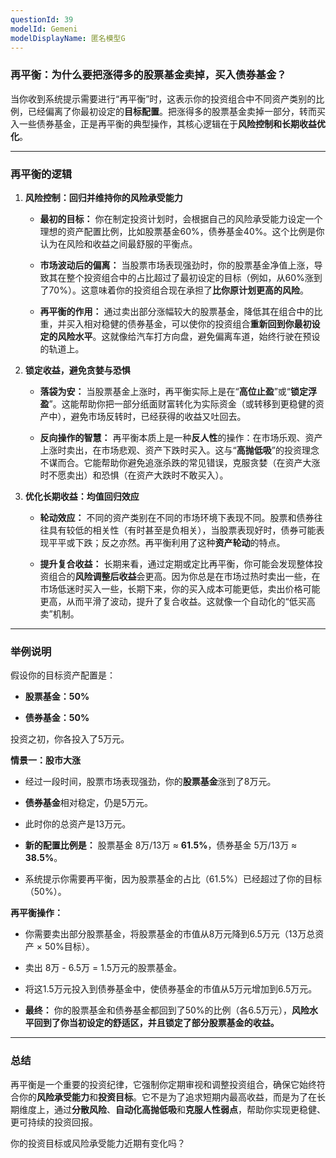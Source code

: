```yaml
---
questionId: 39
modelId: Gemeni
modelDisplayName: 匿名模型G
---
```

### 再平衡：为什么要把涨得多的股票基金卖掉，买入债券基金？

当你收到系统提示需要进行“再平衡”时，这表示你的投资组合中不同资产类别的比例，已经偏离了你最初设定的**目标配置**。把涨得多的股票基金卖掉一部分，转而买入一些债券基金，正是再平衡的典型操作，其核心逻辑在于**风险控制和长期收益优化**。

---

### 再平衡的逻辑

1. **风险控制：回归并维持你的风险承受能力**
    
    - **最初的目标：** 你在制定投资计划时，会根据自己的风险承受能力设定一个理想的资产配置比例，比如股票基金60%，债券基金40%。这个比例是你认为在风险和收益之间最舒服的平衡点。
        
    - **市场波动后的偏离：** 当股票市场表现强劲时，你的股票基金净值上涨，导致其在整个投资组合中的占比超过了最初设定的目标（例如，从60%涨到了70%）。这意味着你的投资组合现在承担了**比你原计划更高的风险**。
        
    - **再平衡的作用：** 通过卖出部分涨幅较大的股票基金，降低其在组合中的比重，并买入相对稳健的债券基金，可以使你的投资组合**重新回到你最初设定的风险水平**。这就像给汽车打方向盘，避免偏离车道，始终行驶在预设的轨道上。
        
2. **锁定收益，避免贪婪与恐惧**
    
    - **落袋为安：** 当股票基金上涨时，再平衡实际上是在“**高位止盈**”或“**锁定浮盈**”。这能帮助你把一部分纸面财富转化为实际资金（或转移到更稳健的资产中），避免市场反转时，已经获得的收益又吐回去。
        
    - **反向操作的智慧：** 再平衡本质上是一种**反人性**的操作：在市场乐观、资产上涨时卖出，在市场悲观、资产下跌时买入。这与“**高抛低吸**”的投资理念不谋而合。它能帮助你避免追涨杀跌的常见错误，克服贪婪（在资产大涨时不愿卖出）和恐惧（在资产大跌时不敢买入）。
        
3. **优化长期收益：均值回归效应**
    
    - **轮动效应：** 不同的资产类别在不同的市场环境下表现不同。股票和债券往往具有较低的相关性（有时甚至是负相关），当股票表现好时，债券可能表现平平或下跌；反之亦然。再平衡利用了这种**资产轮动**的特点。
        
    - **提升复合收益：** 长期来看，通过定期或定比再平衡，你可能会发现整体投资组合的**风险调整后收益**会更高。因为你总是在市场过热时卖出一些，在市场低迷时买入一些，长期下来，你的买入成本可能更低，卖出价格可能更高，从而平滑了波动，提升了复合收益。这就像一个自动化的“低买高卖”机制。
        

---

### 举例说明

假设你的目标资产配置是：

- **股票基金：50%**
    
- **债券基金：50%**
    

投资之初，你各投入了5万元。

**情景一：股市大涨**

- 经过一段时间，股票市场表现强劲，你的**股票基金**涨到了8万元。
    
- **债券基金**相对稳定，仍是5万元。
    
- 此时你的总资产是13万元。
    
- **新的配置比例是：** 股票基金 8万/13万 ≈ **61.5%**，债券基金 5万/13万 ≈ **38.5%**。
    
- 系统提示你需要再平衡，因为股票基金的占比（61.5%）已经超过了你的目标（50%）。
    

**再平衡操作：**

- 你需要卖出部分股票基金，将股票基金的市值从8万元降到6.5万元（13万总资产 × 50%目标）。
    
- 卖出 8万 - 6.5万 = 1.5万元的股票基金。
    
- 将这1.5万元投入到债券基金中，使债券基金的市值从5万元增加到6.5万元。
    
- **最终：** 你的股票基金和债券基金都回到了50%的比例（各6.5万元），**风险水平回到了你当初设定的舒适区，并且锁定了部分股票基金的收益。**
    

---

### 总结

再平衡是一个重要的投资纪律，它强制你定期审视和调整投资组合，确保它始终符合你的**风险承受能力**和**投资目标**。它不是为了追求短期内最高收益，而是为了在长期维度上，通过**分散风险**、**自动化高抛低吸**和**克服人性弱点**，帮助你实现更稳健、更可持续的投资回报。

你的投资目标或风险承受能力近期有变化吗？